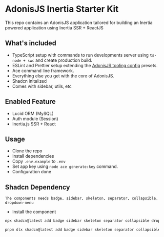 # AdonisJS Inertia Starter Kit

This repo contains an AdonisJS application tailored for building an Inertia powered application using Inertia SSR + ReactJS

## What's included

- TypeScript setup with commands to run developments server using `ts-node + swc` and create production build.
- ESLint and Prettier setup extending the [AdonisJS tooling config](https://github.com/adonisjs/tooling-config) presets.
- Ace command line framework.
- Everything else you get with the core of AdonisJS.
- Shadcn initalized
- Comes with sidebar, utils, etc

## Enabled Feature

- Lucid ORM (MySQL)
- Auth module (Session)
- Inertia.js SSR + React

## Usage

- Clone the repo
- Install dependencies
- Copy `.env.example` to `.env`
- Set app key using `node ace generate:key` command.
- Configuration done

## Shadcn Dependency
```
The components needs badge, sidebar, skeleton, separator, collapsible, dropdown-menu
```

- Install the component
```sh
npx shadcn@latest add badge sidebar skeleton separator collapsible dropdown-menu
```
```sh
pnpm dlx shadcn@latest add badge sidebar skeleton separator collapsible dropdown-menu
```